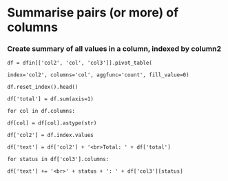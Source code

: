 # Summarise pairs \(or more\) of columns

### Create summary of all values in a column, indexed by column2

`df = dfin[['col2', 'col', 'col3']].pivot_table(`

```
index='col2', columns='col', aggfunc='count', fill_value=0)
```

`df.reset_index().head()`

`df['total'] = df.sum(axis=1)`

`for col in df.columns:`

```
df[col] = df[col].astype(str)
```

`df['col2'] = df.index.values`

`df['text'] = df['col2'] + '<br>Total: ' + df['total']`

`for status in df['col3'].columns:`

```
df['text'] += '<br>' + status + ': ' + df['col3'][status]
```



